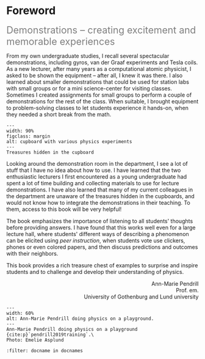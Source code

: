 # Foreword
<span style="font-size: 25px; color: gray;">Demonstrations – creating excitement and memorable experiences</span>
 
From my own undergraduate studies, I recall several spectacular demonstrations, including gyros, van der Graaf experiments and Tesla coils. As a new lecturer, after many years as a computational atomic physicist, I asked to be shown the equipment – after all, I knew it was there. I also learned about smaller demonstrations that could be used for station labs with small groups or for a mini science-center for visiting classes. Sometimes I created assignments for small groups to perform a couple of demonstrations for the rest of the class. When suitable, I brought equipment to problem-solving classes to let students experience it hands-on, when they needed a short break from the math.

```{figure} Figures/cupboard.jpg
---
width: 90%
figclass: margin
alt: cupboard with various physics experiments
---
Treasures hidden in the cupboard
```

Looking around the demonstration room in the department, I see a lot of stuff that I have no idea about how to use. I have learned that the two enthusiastic lecturers I first encountered as a young undergraduate had spent a lot of time building and collecting materials to use for lecture demonstrations. I have also learned that many of my current colleagues in the department are unaware of the treasures hidden in the cupboards, and would not know how to integrate the demonstrations in their teaching. To them, access to this book will be very helpful!


The book emphasizes the importance of listening to all students' thoughts before providing answers. I have found that this works well even for a large lecture hall, where students' different ways of describing a phenomenon can be elicited using *peer instruction*, when students vote use clickers, phones or even colored papers, and then discuss predictions and outcomes with their neighbors. 

This book provides a rich treasure chest of examples to surprise and inspire students and to challenge and develop their understanding of physics.

<div  align="right">

Ann-Marie Pendrill\
Prof. em. \
University of Gothenburg and Lund university
</div>

```{figure} Figures/AMP.jpg
---
width: 60%
alt: Ann-Marie Pendrill doing physics on a playground.
---
Ann-Marie Pendrill doing physics on a playground {cite:p}`pendrill2019training`.\
Photo: Emelie Asplund
```

```{bibliography}
:filter: docname in docnames
```
